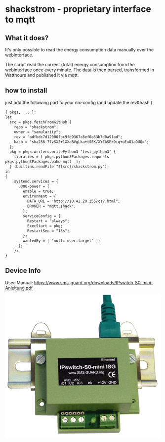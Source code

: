 shackstrom - proprietary interface to mqtt
==========================================


## What it does?

It's only possible to read the energy consumption data manually over the webinterface.

The script read the current (total) energy consumption from the webinterface once every minute.
The data is then parsed, transformed in Watthours and published it via mqtt.


## how to install

just add the following part to your nix-config (and update the rev&hash )

```
{ pkgs, ... }:
let
  src = pkgs.fetchFromGitHub {
    repo = "shackstrom";
    owner = "samularity";
    rev = "adfbdc7d12000fbc9fd9367c8ef0a53b7d0a9fad";
    hash = "sha256-77vSX2+1XXaBVgLka+tSEK/XYZASEk9iq+uEuO1aOUQ=";
  };
  pkg = pkgs.writers.writePython3 "test_python3" {
    libraries = [ pkgs.python3Packages.requests pkgs.python3Packages.paho-mqtt  ];
  } (builtins.readFile "${src}/shackstrom.py");
in
{
    systemd.services = {
      u300-power = {
        enable = true;
        environment = { 
          DATA_URL = "http://10.42.20.255/csv.html";
          BROKER = "mqtt.shack";
        };
        serviceConfig = {
          Restart = "always";
          ExecStart = pkg;
          RestartSec = "15s";
        };
        wantedBy = [ "multi-user.target" ];
      };
    };
}
```

## Device Info

User-Manual: https://www.sms-guard.org/downloads/IPswitch-S0-mini-Anleitung.pdf

![GIF](IPs-S0-mini-2.gif) 
